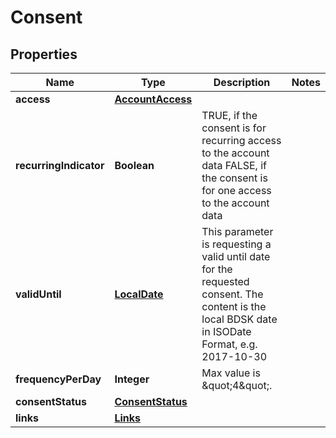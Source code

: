 
# Consent

## Properties
Name | Type | Description | Notes
------------ | ------------- | ------------- | -------------
**access** | [**AccountAccess**](AccountAccess.md) |  | 
**recurringIndicator** | **Boolean** | TRUE, if the consent is for recurring access to the account data FALSE, if the consent is for one access to the account data | 
**validUntil** | [**LocalDate**](LocalDate.md) | This parameter is requesting a valid until date for the requested consent. The content is the local BDSK date in ISODate Format, e.g. 2017-10-30 | 
**frequencyPerDay** | **Integer** | Max value is \&quot;4\&quot;. | 
**consentStatus** | [**ConsentStatus**](ConsentStatus.md) |  | 
**links** | [**Links**](Links.md) |  | 



